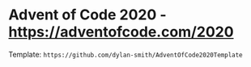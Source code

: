 # Advent of Code 2020 - https://adventofcode.com/2020

Template: `https://github.com/dylan-smith/AdventOfCode2020Template`
